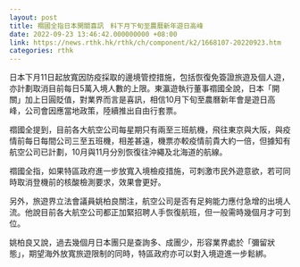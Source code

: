 ```yaml
---
layout: post
title: 禤國全指日本開關喜訊　料下月下旬至農曆新年遊日高峰
date: 2022-09-23 13:46:42.000000000 +08:00
link: https://news.rthk.hk/rthk/ch/component/k2/1668107-20220923.htm
categories: rthk
---
```


日本下月11日起放寬因防疫採取的邊境管控措施，包括恢復免簽證旅遊及個人遊，亦計劃取消目前每日5萬入境人數的上限。東瀛遊執行董事禤國全說，日本「開關」加上日圓貶值，對業界而言是喜訊，相信10月下旬至農曆新年會是遊日高峰，公司會因應當地政策，陸續推出自由行套票。

禤國全提到，目前各大航空公司每星期只有兩至三班航機，飛往東京與大阪，與疫情前每日每間公司三至五班機，相差甚遠，機票亦較疫情前貴大約一倍，但據知有航空公司已計劃，10月與11月分別恢復往沖繩及北海道的航線。

禤國全指，如果特區政府進一步放寬入境檢疫措施，可刺激市民外遊意欲，若可同時取消登機前的核酸檢測要求，效果會更好。

另外，旅遊界立法會議員姚柏良關注，航空公司是否有足夠能力應付急增的出境人流。他說目前各大航空公司都正加緊招聘人手恢復航班，但一般需時幾個月才可到位。

姚柏良又說，過去幾個月日本團只是查詢多、成團少，形容業界處於「彌留狀態」，期望海外放寬旅遊限制的同時，特區政府亦可以對入境遊進一步鬆綁。
